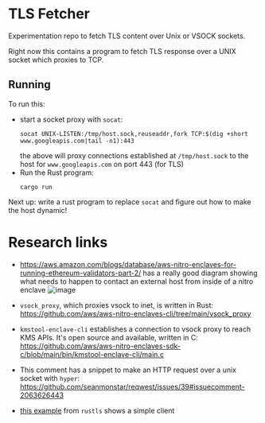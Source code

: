 # TLS Fetcher

Experimentation repo to fetch TLS content over Unix or VSOCK sockets.

Right now this contains a program to fetch TLS response over a UNIX socket which proxies to TCP.

## Running

To run this:

* start a socket proxy with `socat`:
  ```
  socat UNIX-LISTEN:/tmp/host.sock,reuseaddr,fork TCP:$(dig +short www.googleapis.com|tail -n1):443
  ```
  the above will proxy connections established at `/tmp/host.sock` to the host for `www.googleapis.com` on port 443 (for TLS)
* Run the Rust program:
  ```
  cargo run
  ```

Next up: write a rust program to replace `socat` and figure out how to make the host dynamic!

# Research links

* https://aws.amazon.com/blogs/database/aws-nitro-enclaves-for-running-ethereum-validators-part-2/ has a really good diagram showing what needs to happen to contact an external host from inside of a nitro enclave
  ![image](https://github.com/r-n-o/tls-fetcher/assets/104520680/51c72dfe-4dd0-4e49-92e6-a87269698241)

* `vsock_proxy`, which proxies vsock to inet, is written in Rust: https://github.com/aws/aws-nitro-enclaves-cli/tree/main/vsock_proxy
* `kmstool-enclave-cli` establishes a connection to vsock proxy to reach KMS APIs. It's open source and available, written in C: https://github.com/aws/aws-nitro-enclaves-sdk-c/blob/main/bin/kmstool-enclave-cli/main.c
* This comment has a snippet to make an HTTP request over a unix socket with `hyper`: https://github.com/seanmonstar/reqwest/issues/39#issuecomment-2063626443
* [this example](https://github.com/rustls/rustls/blob/main/examples/src/bin/simpleclient.rs) from `rustls` shows a simple client
